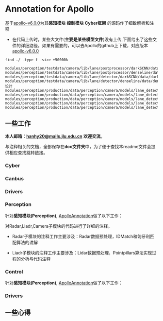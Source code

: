 # Annotation for Apollo

基于[apollo-v6.0.0](https://github.com/ApolloAuto/apollo/releases/tag/v6.0.0)为其**感知模块** **控制模块** **Cyber框架** 的源码作了细致解析和注释

* 在代码上传时，某些大文件(**主要是某些模型文件**)没有上传,下面给出了这些文件的详细路径，如果有需要的，可以去Apollo的github上下载，对应版本[apollo-v6.0.0](https://github.com/ApolloAuto/apollo/releases/tag/v6.0.0)

```shell
find ./ -type f -size +50000k  
```

```
modules/perception/testdata/camera/lib/lane/postprocessor/darkSCNN/data/darkSCNN/deploy.caffemodel
modules/perception/testdata/camera/lib/lane/postprocessor/denseline/data/denseline/deploy.caffemodel
modules/perception/testdata/camera/lib/lane/detector/darkSCNN/data/darkSCNN/deploy.caffemodel
modules/perception/testdata/camera/lib/lane/detector/denseline/data/denseline/deploy.caffemodel设计
modules/perception/production/data/perception/camera/models/lane_detector/darkSCNN/dark_SCNN_vpt_8x_lighter_iter_160000.caffemodel
modules/perception/production/data/perception/camera/models/lane_detector/darkSCNN/params
modules/perception/production/data/perception/camera/models/lane_detector/darkSCNN/dark_SCNN_8x_lighter_iter_160000.caffemodel
modules/perception/production/data/perception/camera/models/lane_detector/darkSCNN/deploy.caffemodel
modules/perception/production/data/perception/camera/models/lane_detector/denseline/deploy.caffemodel
```

## 一些工作

**本人邮箱：hanhy20@mails.jlu.edu.cn** **欢迎交流**。

与注释相关的文档，全部保存在**doc文件夹**中，为了便于查找本readme文件会提供相应查找跳转链接。

### Cyber



### Canbus



### Drivers



### Perception

针对**感知模块(Perception)**,   [ApolloAnnotation](https://github.com/HaiYangLib/ApolloAnnotation)做了以下工作：

对Radar,Liadr,Camera子模块的代码进行了详细的注释。

* Radar子模块的注释工作主要涉及：Radar数据预处理，IDMatch和匈牙利匹配算法的讲解

* Liadr子模块的注释工作主要涉及：Lidar数据预处理，Pointpillars算法实现过程的分析与代码注释



  

### Control

针对**感知模块(Perception)**,   [ApolloAnnotation](https://github.com/HaiYangLib/ApolloAnnotation)做了以下工作：



### Drivers



## 一些心得



